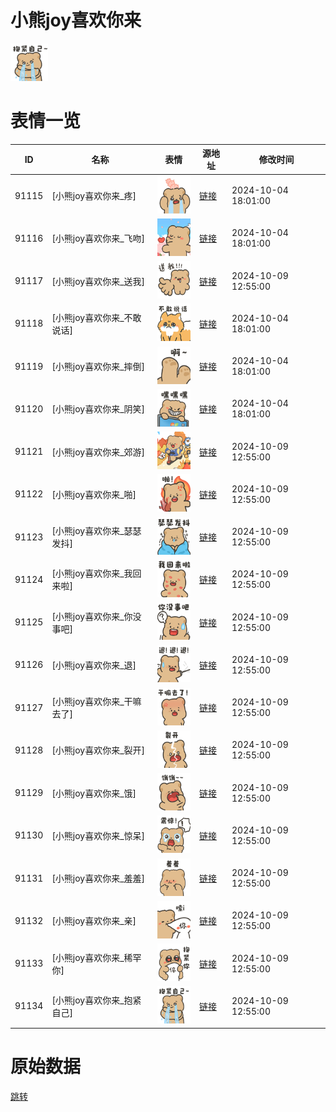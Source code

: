 # 小熊joy喜欢你来

<img src="./cover.png" height="60" alt="cover" />

# 表情一览

|ID|名称|表情|源地址|修改时间|
|----|----|----|----|----|
|91115|[小熊joy喜欢你来_疼]|<img src="./pic/091115_%5B小熊joy喜欢你来_疼%5D.png" height="60" alt="疼"/>|[链接](https://i0.hdslb.com/bfs/garb/cbd47d702583338897e5ca204fd2c6bd4121a3da.png)|2024-10-04 18:01:00|
|91116|[小熊joy喜欢你来_飞吻]|<img src="./pic/091116_%5B小熊joy喜欢你来_飞吻%5D.png" height="60" alt="飞吻"/>|[链接](https://i0.hdslb.com/bfs/garb/88c39cc12acd5b86c63e41fa6ac02e37d0fd114c.png)|2024-10-04 18:01:00|
|91117|[小熊joy喜欢你来_送我]|<img src="./pic/091117_%5B小熊joy喜欢你来_送我%5D.png" height="60" alt="送我"/>|[链接](https://i0.hdslb.com/bfs/garb/8bfc85622404e5c4a777e339cccf2d37f68ef461.png)|2024-10-09 12:55:00|
|91118|[小熊joy喜欢你来_不敢说话]|<img src="./pic/091118_%5B小熊joy喜欢你来_不敢说话%5D.png" height="60" alt="不敢说话"/>|[链接](https://i0.hdslb.com/bfs/garb/afaad3a3c390b29f72d2f0d660c9aafd1d3786f8.png)|2024-10-04 18:01:00|
|91119|[小熊joy喜欢你来_摔倒]|<img src="./pic/091119_%5B小熊joy喜欢你来_摔倒%5D.png" height="60" alt="摔倒"/>|[链接](https://i0.hdslb.com/bfs/garb/fd82dc808c4d528ce0e154bb8b24bbd8018cf00d.png)|2024-10-04 18:01:00|
|91120|[小熊joy喜欢你来_阴笑]|<img src="./pic/091120_%5B小熊joy喜欢你来_阴笑%5D.png" height="60" alt="阴笑"/>|[链接](https://i0.hdslb.com/bfs/garb/b70b809f7633048ea9027aa3b62b7754351668c8.png)|2024-10-04 18:01:00|
|91121|[小熊joy喜欢你来_郊游]|<img src="./pic/091121_%5B小熊joy喜欢你来_郊游%5D.png" height="60" alt="郊游"/>|[链接](https://i0.hdslb.com/bfs/garb/316266e7491b315f7da85a848c8a63b29d64f61c.png)|2024-10-09 12:55:00|
|91122|[小熊joy喜欢你来_啪]|<img src="./pic/091122_%5B小熊joy喜欢你来_啪%5D.png" height="60" alt="啪"/>|[链接](https://i0.hdslb.com/bfs/garb/fb534150dba197b7b9645af451ff676a4925fd16.png)|2024-10-09 12:55:00|
|91123|[小熊joy喜欢你来_瑟瑟发抖]|<img src="./pic/091123_%5B小熊joy喜欢你来_瑟瑟发抖%5D.png" height="60" alt="瑟瑟发抖"/>|[链接](https://i0.hdslb.com/bfs/garb/7f4443491c0c59a0357a5c38ebd32512223c7e7b.png)|2024-10-09 12:55:00|
|91124|[小熊joy喜欢你来_我回来啦]|<img src="./pic/091124_%5B小熊joy喜欢你来_我回来啦%5D.png" height="60" alt="我回来啦"/>|[链接](https://i0.hdslb.com/bfs/garb/773659532028d1004a0a348e25a4ecb266dfc91e.png)|2024-10-09 12:55:00|
|91125|[小熊joy喜欢你来_你没事吧]|<img src="./pic/091125_%5B小熊joy喜欢你来_你没事吧%5D.png" height="60" alt="你没事吧"/>|[链接](https://i0.hdslb.com/bfs/garb/23dd98beb5e3e2449756e40a5e7933a296df1799.png)|2024-10-09 12:55:00|
|91126|[小熊joy喜欢你来_退]|<img src="./pic/091126_%5B小熊joy喜欢你来_退%5D.png" height="60" alt="退"/>|[链接](https://i0.hdslb.com/bfs/garb/df8b62dd6806a8b9e815f3c98521fe9b8b589b1c.png)|2024-10-09 12:55:00|
|91127|[小熊joy喜欢你来_干嘛去了]|<img src="./pic/091127_%5B小熊joy喜欢你来_干嘛去了%5D.png" height="60" alt="干嘛去了"/>|[链接](https://i0.hdslb.com/bfs/garb/b8384f5763c75ea0c92b95c4a96cd275880db037.png)|2024-10-09 12:55:00|
|91128|[小熊joy喜欢你来_裂开]|<img src="./pic/091128_%5B小熊joy喜欢你来_裂开%5D.png" height="60" alt="裂开"/>|[链接](https://i0.hdslb.com/bfs/garb/ddd61b310d43b7d1d2c0e653bad9897c68428f1b.png)|2024-10-09 12:55:00|
|91129|[小熊joy喜欢你来_饿]|<img src="./pic/091129_%5B小熊joy喜欢你来_饿%5D.png" height="60" alt="饿"/>|[链接](https://i0.hdslb.com/bfs/garb/a2530b621375f9bee7c7056f72cd0b0ecd347543.png)|2024-10-09 12:55:00|
|91130|[小熊joy喜欢你来_惊呆]|<img src="./pic/091130_%5B小熊joy喜欢你来_惊呆%5D.png" height="60" alt="惊呆"/>|[链接](https://i0.hdslb.com/bfs/garb/ad20c7507bb1f4942091ccd22bc169f292822dba.png)|2024-10-09 12:55:00|
|91131|[小熊joy喜欢你来_羞羞]|<img src="./pic/091131_%5B小熊joy喜欢你来_羞羞%5D.png" height="60" alt="羞羞"/>|[链接](https://i0.hdslb.com/bfs/garb/989e2df6d350bfd65052198f19e42fd1163b986a.png)|2024-10-09 12:55:00|
|91132|[小熊joy喜欢你来_亲]|<img src="./pic/091132_%5B小熊joy喜欢你来_亲%5D.png" height="60" alt="亲"/>|[链接](https://i0.hdslb.com/bfs/garb/6d593f006f982093078999c246d5f60951da3f1e.png)|2024-10-09 12:55:00|
|91133|[小熊joy喜欢你来_稀罕你]|<img src="./pic/091133_%5B小熊joy喜欢你来_稀罕你%5D.png" height="60" alt="稀罕你"/>|[链接](https://i0.hdslb.com/bfs/garb/df7c095d97bbdaae435d456154be7d1984a7e0de.png)|2024-10-09 12:55:00|
|91134|[小熊joy喜欢你来_抱紧自己]|<img src="./pic/091134_%5B小熊joy喜欢你来_抱紧自己%5D.png" height="60" alt="抱紧自己"/>|[链接](https://i0.hdslb.com/bfs/garb/378b26b45fbbadb409504f8030f1502e472a8e24.png)|2024-10-09 12:55:00|

# 原始数据

[跳转](./raw.json)

